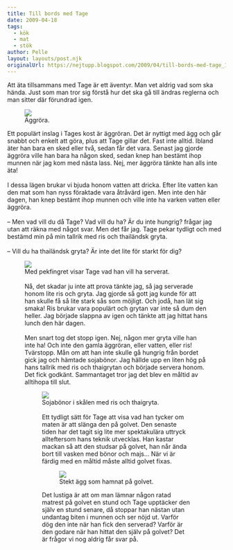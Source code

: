 ```yaml
---
title: Till bords med Tage
date: 2009-04-18
tags: 
  - kök
  - mat
  - stök	
author: Pelle
layout: layouts/post.njk
originalUrl: https://nejtupp.blogspot.com/2009/04/till-bords-med-tage_18.html
---
```


Att äta tillsammans med Tage är ett äventyr. Man vet aldrig vad som ska hända. Just som man tror sig förstå hur det ska gå till ändras reglerna och man sitter där förundrad igen.

<figure>
	<img src="../../../../img/_MG_2145_1024pix.jpg">
	<figcaption>Äggröra.</figcaption>
</figure>Ett populärt inslag i Tages kost är äggröran. Det är nyttigt med ägg och går snabbt och enkelt att göra, plus att Tage gillar det. Fast inte alltid. Ibland äter han bara en sked eller två, sedan får det vara. Senast jag gjorde äggröra ville han bara ha någon sked, sedan knep han bestämt ihop munnen när jag kom med nästa lass. Nej, mer äggröra tänkte han alls inte äta!<br><br>I dessa lägen brukar vi bjuda honom vatten att dricka. Efter lite vatten kan den mat som han nyss föraktade vara åtråvärd igen. Men inte den här dagen, han knep bestämt ihop munnen och ville inte ha varken vatten eller äggröra.<br><br> – Men vad vill du då Tage? Vad vill du ha? Är du inte hungrig? frågar jag utan att räkna med något svar. Men det får jag. Tage pekar tydligt och med bestämd min på min tallrik med ris och thailändsk gryta.<br><br> – Vill du ha thailändsk gryta? Är inte det lite för starkt för dig?

<figure>
	<img src="../../../../img/_MG_2152_1024pix.jpg">
	<figcaption>Med pekfingret visar Tage vad han vill ha serverat.</span></span><br><br></div>Nå, det skadar ju inte att prova tänkte jag, så jag serverade honom lite ris och gryta. Jag gjorde så gott jag kunde för att han skulle få så lite stark sås som möjligt. Och jodå, han lät sig smaka! Ris brukar vara populärt och grytan var inte så dum den heller. Jag började slappna av igen och tänkte att jag hittat hans lunch den här dagen.<br><br>Men snart tog det stopp igen. Nej, någon mer gryta ville han inte ha! Och inte den gamla äggröran, eller vatten, eller ris! Tvärstopp. Mån om att han inte skulle gå hungrig från bordet gick jag och hämtade sojabönor. Jag hällde upp en liten hög på hans tallrik med ris och thaigrytan och började servera honom. Det fick godkänt. Sammantaget tror jag det blev en måltid av alltihopa till slut.

<figure>
	<img src="../../../../img/_MG_2147_1024pix.jpg">
	<figcaption>Sojabönor i skålen med ris och thaigryta.</span></span><br><br></div>Ett tydligt sätt för Tage att visa vad han tycker om maten är att slänga den på golvet. Den senaste tiden har det tagit sig lite mer spektakulära uttryck allteftersom hans teknik utvecklas. Han kastar mackan så att den studsar på golvet, han når ända bort till vasken med bönor och majs... När vi är färdig med en måltid måste alltid golvet fixas.

<figure>
	<img src="../../../../img/_MG_2168_1024pix.jpg">
	<figcaption>Stekt ägg som hamnat på golvet.</figcaption>
</figure>Det lustiga är att om man lämnar någon ratad matrest på golvet en stund och Tage upptäcker den själv en stund senare, då stoppar han nästan utan undantag biten i munnen och ser nöjd ut. Varför dög den inte när han fick den serverad? Varför är den godare när han hittat den själv på golvet? Det är frågor vi nog aldrig får svar på.
